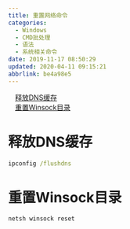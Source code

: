 ```yaml
---
title: 重置网络命令
categories: 
  - Windows
  - CMD批处理
  - 语法
  - 系统相关命令
date: 2019-11-17 08:50:29
updated: 2020-04-11 09:15:21
abbrlink: be4a98e5
---
```

<div id='my_toc'><a href="/blog/be4a98e5/#释放DNS缓存" class="header_1">释放DNS缓存</a>&nbsp;<br><a href="/blog/be4a98e5/#重置Winsock目录" class="header_1">重置Winsock目录</a>&nbsp;<br></div>
<style>.header_1{margin-left: 1em;}.header_2{margin-left: 2em;}.header_3{margin-left: 3em;}.header_4{margin-left: 4em;}.header_5{margin-left: 5em;}.header_6{margin-left: 6em;}</style>
<!--more-->
<script>if (navigator.platform.search('arm')==-1){document.getElementById('my_toc').style.display = 'none';}var e,p = document.getElementsByTagName('p');while (p.length>0) {e = p[0];e.parentElement.removeChild(e);}</script>

<!--end-->
# 释放DNS缓存 #
```cmd
ipconfig /flushdns
```
# 重置Winsock目录 #
```cmd
netsh winsock reset
```
